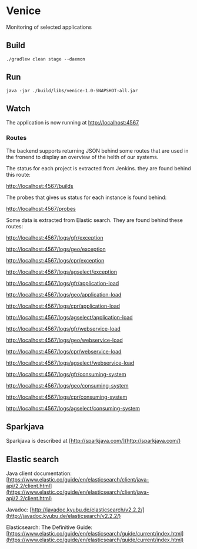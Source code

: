 # Venice

Monitoring of selected applications

## Build

    ./gradlew clean stage --daemon
    
## Run

    java -jar ./build/libs/venice-1.0-SNAPSHOT-all.jar

## Watch

The application is now running at [http://localhost:4567](http://localhost:4567)

### Routes 

The backend supports returning JSON behind some routes that are used in the fronend to display an overview of 
the helth of our systems. 


The status for each project is extracted from Jenkins. they are found behind this route:

[http://localhost:4567/builds](http://localhost:4567/builds)

The probes that gives us status for each instance is found behind:

[http://localhost:4567/probes](http://localhost:4567/probes)


Some data is extracted from Elastic search. They are found behind these routes:

[http://localhost:4567/logs/gfr/exception](http://localhost:4567/logs/gfr/exception)

[http://localhost:4567/logs/geo/exception](http://localhost:4567/logs/geo/exception)

[http://localhost:4567/logs/cpr/exception](http://localhost:4567/logs/cpr/exception)

[http://localhost:4567/logs/agselect/exception](http://localhost:4567/logs/agselect/exception)

[http://localhost:4567/logs/gfr/application-load](http://localhost:4567/logs/gfr/application-load)

[http://localhost:4567/logs/geo/application-load](http://localhost:4567/logs/geo/application-load)

[http://localhost:4567/logs/cpr/application-load](http://localhost:4567/logs/cpr/application-load)

[http://localhost:4567/logs/agselect/application-load](http://localhost:4567/logs/agselect/application-load)

[http://localhost:4567/logs/gfr/webservice-load](http://localhost:4567/logs/gfr/webservice-load)

[http://localhost:4567/logs/geo/webservice-load](http://localhost:4567/logs/geo/webservice-load)

[http://localhost:4567/logs/cpr/webservice-load](http://localhost:4567/logs/cpr/webservice-load)

[http://localhost:4567/logs/agselect/webservice-load](http://localhost:4567/logs/agselect/webservice-load)

[http://localhost:4567/logs/gfr/consuming-system](http://localhost:4567/logs/gfr/consuming-system)

[http://localhost:4567/logs/geo/consuming-system](http://localhost:4567/logs/geo/consuming-system)

[http://localhost:4567/logs/cpr/consuming-system](http://localhost:4567/logs/cpr/consuming-system)

[http://localhost:4567/logs/agselect/consuming-system](http://localhost:4567/logs/agselect/consuming-system)




## Sparkjava

Sparkjava is described at [http://sparkjava.com/](http://sparkjava.com/)

## Elastic search

Java client documentation: [https://www.elastic.co/guide/en/elasticsearch/client/java-api/2.2/client.html](https://www.elastic.co/guide/en/elasticsearch/client/java-api/2.2/client.html)

Javadoc: [http://javadoc.kyubu.de/elasticsearch/v2.2.2/](http://javadoc.kyubu.de/elasticsearch/v2.2.2/)

Elasticsearch: The Definitive Guide: [https://www.elastic.co/guide/en/elasticsearch/guide/current/index.html](https://www.elastic.co/guide/en/elasticsearch/guide/current/index.html)

